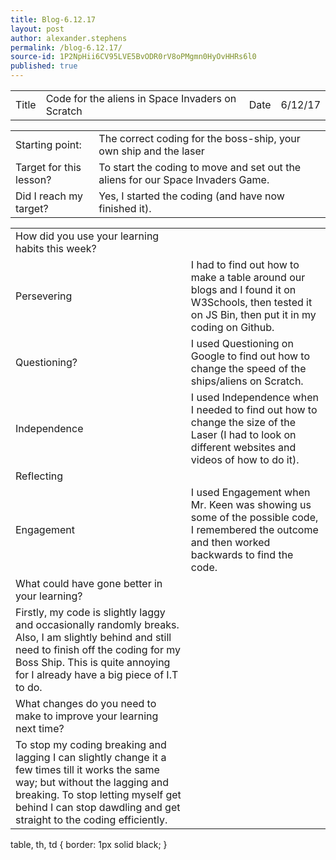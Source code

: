 ```yaml
---
title: Blog-6.12.17
layout: post
author: alexander.stephens
permalink: /blog-6.12.17/
source-id: 1P2NpHii6CV95LVE5BvODR0rV8oPMgmn0HyOvHHRs6l0
published: true
---
```

<table>
  <tr>
    <td>Title</td>
    <td>Code for the aliens in Space Invaders on Scratch</td>
    <td>Date</td>
    <td>6/12/17</td>
  </tr>
</table>


<table>
  <tr>
    <td>Starting point:</td>
    <td>The correct coding for the boss-ship, your own ship and the laser</td>
  </tr>
  <tr>
    <td>Target for this lesson?</td>
    <td>To start the coding to move and set out the aliens for our Space Invaders Game.</td>
  </tr>
  <tr>
    <td>Did I reach my target? </td>
    <td>Yes, I started the coding (and have now finished it).</td>
  </tr>
</table>


<table>
  <tr>
    <td>How did you use your learning habits this week?</td>
    <td></td>
  </tr>
  <tr>
    <td>Persevering</td>
    <td>I had to find out how to make a table around our blogs and I found it on W3Schools, then tested it on JS Bin, then put it in my coding on Github.</td>
  </tr>
  <tr>
    <td>Questioning?</td>
    <td>I used Questioning on Google to find out how to change the speed of the ships/aliens on Scratch.</td>
  </tr>
  <tr>
    <td>Independence</td>
    <td>I used Independence when I needed to find out how to change the size of the Laser (I had to look on different websites and videos of how to do it).</td>
  </tr>
  <tr>
    <td>Reflecting</td>
    <td></td>
  </tr>
  <tr>
    <td>Engagement</td>
    <td>I used Engagement when Mr. Keen was showing us some of the possible code, I remembered the outcome and then worked backwards to find the code.</td>
  </tr>
  <tr>
    <td>What could have gone better in your learning?</td>
    <td></td>
  </tr>
  <tr>
    <td>Firstly, my code is slightly laggy and occasionally randomly breaks. Also, I am slightly behind and still need to finish off the coding for my Boss Ship. This is quite annoying for I already have a big piece of I.T to do.</td>
    <td></td>
  </tr>
  <tr>
    <td>What changes do you need to make to improve your learning next time?</td>
    <td></td>
  </tr>
  <tr>
    <td>To stop my coding breaking and lagging I can slightly change it a few times till it works the same way; but without the lagging and breaking. To stop letting myself get behind I can stop dawdling and get straight to the coding efficiently.</td>
    <td></td>
  
 </tr>

</table {
    border-collapse: collapse;
}

table, th, td {
    border: 1px solid black;
}




